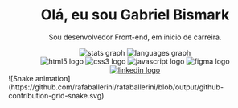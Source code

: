 <h1 align="center">Olá, eu sou Gabriel Bismark </h1>

<p align="center">Sou desenvolvedor Front-end, em inicio de carreira.</p>

<div align="center">
<img src="https://github-readme-stats.vercel.app/api?&hide_rank=true&show_icons=true&include_all_commits=true&count_private=true&disable_animations=false&theme=dark&locale=en&hide_border=true&username=gabrielbismark" height="180" alt="stats graph" />

  <img src="https://github-readme-stats.vercel.app/api/top-langs?locale=en&hide_title=false&layout=compact&card_width=320&langs_count=5&theme=dark&hide_border=true&username=gabrielbismark" height="180" alt="languages graph"/>
</div>

<div align="center">
  <img src="https://cdn.jsdelivr.net/gh/devicons/devicon/icons/html5/html5-plain.svg" height="40" width="62" alt="html5 logo"  />
  <img src="https://cdn.jsdelivr.net/gh/devicons/devicon/icons/css3/css3-plain.svg" height="40" width="62" alt="css3 logo"  />
  <img src="https://cdn.jsdelivr.net/gh/devicons/devicon/icons/javascript/javascript-plain.svg" height="40" width="62" alt="javascript logo"  />
  <img src="https://cdn.jsdelivr.net/gh/devicons/devicon/icons/figma/figma-original.svg" height="40" width="62" alt="figma logo"  />
</div>

<div align="center">
  <a href="https://www.linkedin.com/in/drxnk/" target="_blank">
    <img src="https://raw.githubusercontent.com/maurodesouza/profile-readme-generator/master/src/assets/icons/social/linkedin/default.svg" width="52" height="40" alt="linkedin logo"  />
  </a>
</div>
<div>
  ![Snake animation](https://github.com/rafaballerini/rafaballerini/blob/output/github-contribution-grid-snake.svg)
</div>
